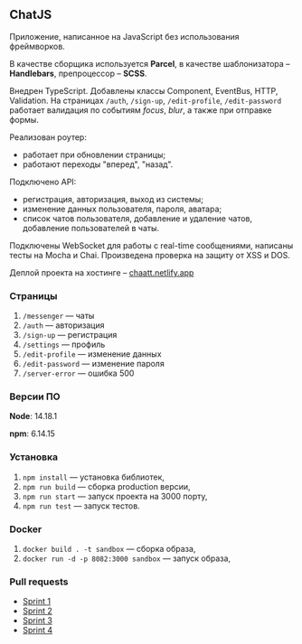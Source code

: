 ## ChatJS

Приложение, написанное на JavaScript без использования фреймворков.

В качестве сборщика используется **Parcel**, в качестве шаблонизатора – **Handlebars**, препроцессор – **SCSS**.

Внедрен TypeScript. Добавлены классы Component, EventBus, HTTP, Validation. На страницах `/auth`, `/sign-up`, `/edit-profile`, `/edit-password` работает валидация по событиям _focus_, _blur_, а также при отправке формы.

Реализован роутер:

- работает при обновлении страницы;
- работают переходы "вперед", "назад".

Подключено API:

- регистрация, авторизация, выход из системы;
- изменение данных пользователя, пароля, аватара;
- список чатов пользователя, добавление и удаление чатов, добавление пользователей в чаты.

Подключены WebSocket для работы с real-time сообщениями, написаны тесты на Mocha и Chai. Произведена проверка на защиту от XSS и DOS.

Деплой проекта на хостинге – [chaatt.netlify.app](https://chaatt.netlify.app/)

### Страницы

1. `/messenger` — чаты
1. `/auth` — авторизация
1. `/sign-up` — регистрация
1. `/settings` — профиль
1. `/edit-profile` — изменение данных
1. `/edit-password` — изменение пароля
1. `/server-error` — ошибка 500

### Версии ПО

**Node**: 14.18.1

**npm**: 6.14.15

### Установка

1. `npm install` — установка библиотек,
1. `npm run build` — сборка production версии,
1. `npm run start` — запуск проекта на 3000 порту,
1. `npm run test` — запуск тестов.

### Docker

1. `docker build . -t sandbox` — сборка образа,
1. `docker run -d -p 8082:3000 sandbox` — запуск образа,

### Pull requests

- [Sprint 1](https://github.com/rorux/middle.messenger.praktikum.yandex/pull/1)
- [Sprint 2](https://github.com/rorux/middle.messenger.praktikum.yandex/pull/2)
- [Sprint 3](https://github.com/rorux/middle.messenger.praktikum.yandex/pull/3)
- [Sprint 4](https://github.com/rorux/middle.messenger.praktikum.yandex/pull/4)